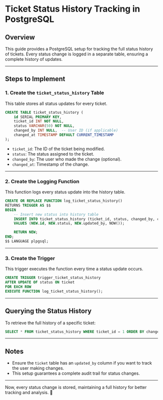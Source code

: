 # Ticket Status History Tracking in PostgreSQL

## Overview
This guide provides a PostgreSQL setup for tracking the full status history of tickets. Every status change is logged in a separate table, ensuring a complete history of updates.

---

## Steps to Implement
### 1. Create the `ticket_status_history` Table
This table stores all status updates for every ticket.

```sql
CREATE TABLE ticket_status_history (
    id SERIAL PRIMARY KEY,
    ticket_id INT NOT NULL,
    status VARCHAR(50) NOT NULL,
    changed_by INT NULL,  -- User ID (if applicable)
    changed_at TIMESTAMP DEFAULT CURRENT_TIMESTAMP
);
```

- `ticket_id`: The ID of the ticket being modified.
- `status`: The status assigned to the ticket.
- `changed_by`: The user who made the change (optional).
- `changed_at`: Timestamp of the change.

---

### 2. Create the Logging Function
This function logs every status update into the history table.

```sql
CREATE OR REPLACE FUNCTION log_ticket_status_history()
RETURNS TRIGGER AS $$
BEGIN
    -- Insert new status into history table
    INSERT INTO ticket_status_history (ticket_id, status, changed_by, changed_at)
    VALUES (NEW.id, NEW.status, NEW.updated_by, NOW());

    RETURN NEW;
END;
$$ LANGUAGE plpgsql;
```

---

### 3. Create the Trigger
This trigger executes the function every time a status update occurs.

```sql
CREATE TRIGGER trigger_ticket_status_history
AFTER UPDATE OF status ON ticket
FOR EACH ROW
EXECUTE FUNCTION log_ticket_status_history();
```

---

## Querying the Status History
To retrieve the full history of a specific ticket:

```sql
SELECT * FROM ticket_status_history WHERE ticket_id = 1 ORDER BY changed_at DESC;
```

---

## Notes
- Ensure the `ticket` table has an `updated_by` column if you want to track the user making changes.
- This setup guarantees a complete audit trail for status changes.

---

Now, every status change is stored, maintaining a full history for better tracking and analysis. 🎯

